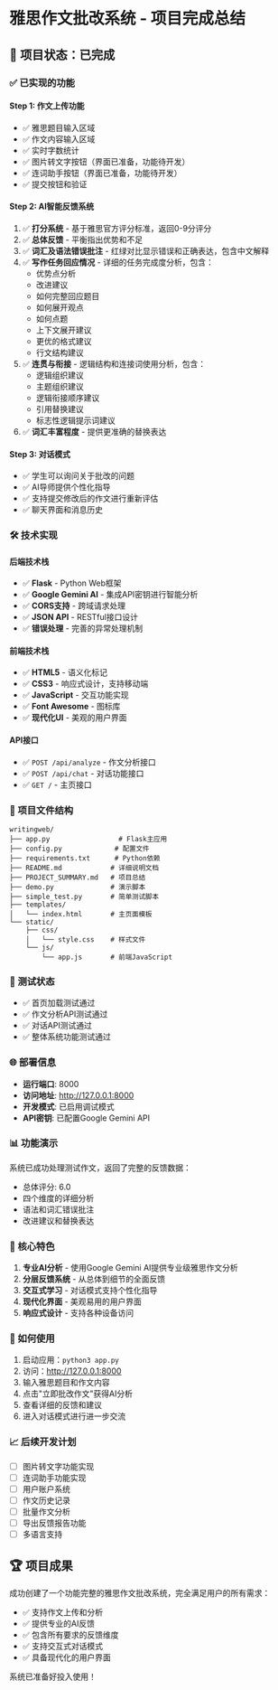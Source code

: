 # 雅思作文批改系统 - 项目完成总结

## 🎉 项目状态：已完成

### ✅ 已实现的功能

#### Step 1: 作文上传功能
- ✅ 雅思题目输入区域
- ✅ 作文内容输入区域
- ✅ 实时字数统计
- ✅ 图片转文字按钮（界面已准备，功能待开发）
- ✅ 连词助手按钮（界面已准备，功能待开发）
- ✅ 提交按钮和验证

#### Step 2: AI智能反馈系统
1. ✅ **打分系统** - 基于雅思官方评分标准，返回0-9分评分
2. ✅ **总体反馈** - 平衡指出优势和不足
3. ✅ **词汇及语法错误批注** - 红绿对比显示错误和正确表达，包含中文解释
4. ✅ **写作任务回应情况** - 详细的任务完成度分析，包含：
   - 优势点分析
   - 改进建议
   - 如何完整回应题目
   - 如何展开观点
   - 如何点题
   - 上下文展开建议
   - 更优的格式建议
   - 行文结构建议
5. ✅ **连贯与衔接** - 逻辑结构和连接词使用分析，包含：
   - 逻辑组织建议
   - 主题组织建议
   - 逻辑衔接顺序建议
   - 引用替换建议
   - 标志性逻辑提示词建议
6. ✅ **词汇丰富程度** - 提供更准确的替换表达

#### Step 3: 对话模式
- ✅ 学生可以询问关于批改的问题
- ✅ AI导师提供个性化指导
- ✅ 支持提交修改后的作文进行重新评估
- ✅ 聊天界面和消息历史

### 🛠 技术实现

#### 后端技术栈
- ✅ **Flask** - Python Web框架
- ✅ **Google Gemini AI** - 集成API密钥进行智能分析
- ✅ **CORS支持** - 跨域请求处理
- ✅ **JSON API** - RESTful接口设计
- ✅ **错误处理** - 完善的异常处理机制

#### 前端技术栈
- ✅ **HTML5** - 语义化标记
- ✅ **CSS3** - 响应式设计，支持移动端
- ✅ **JavaScript** - 交互功能实现
- ✅ **Font Awesome** - 图标库
- ✅ **现代化UI** - 美观的用户界面

#### API接口
- ✅ `POST /api/analyze` - 作文分析接口
- ✅ `POST /api/chat` - 对话功能接口
- ✅ `GET /` - 主页接口

### 📁 项目文件结构
```
writingweb/
├── app.py                 # Flask主应用
├── config.py             # 配置文件
├── requirements.txt      # Python依赖
├── README.md            # 详细说明文档
├── PROJECT_SUMMARY.md   # 项目总结
├── demo.py              # 演示脚本
├── simple_test.py       # 简单测试脚本
├── templates/
│   └── index.html       # 主页面模板
└── static/
    ├── css/
    │   └── style.css    # 样式文件
    └── js/
        └── app.js       # 前端JavaScript
```

### 🧪 测试状态
- ✅ 首页加载测试通过
- ✅ 作文分析API测试通过
- ✅ 对话API测试通过
- ✅ 整体系统功能测试通过

### 🌐 部署信息
- **运行端口**: 8000
- **访问地址**: http://127.0.0.1:8000
- **开发模式**: 已启用调试模式
- **API密钥**: 已配置Google Gemini API

### 📊 功能演示
系统已成功处理测试作文，返回了完整的反馈数据：
- 总体评分: 6.0
- 四个维度的详细分析
- 语法和词汇错误批注
- 改进建议和替换表达

### 🎯 核心特色
1. **专业AI分析** - 使用Google Gemini AI提供专业级雅思作文分析
2. **分层反馈系统** - 从总体到细节的全面反馈
3. **交互式学习** - 对话模式支持个性化指导
4. **现代化界面** - 美观易用的用户界面
5. **响应式设计** - 支持各种设备访问

### 🚀 如何使用
1. 启动应用：`python3 app.py`
2. 访问：http://127.0.0.1:8000
3. 输入雅思题目和作文内容
4. 点击"立即批改作文"获得AI分析
5. 查看详细的反馈和建议
6. 进入对话模式进行进一步交流

### 📈 后续开发计划
- [ ] 图片转文字功能实现
- [ ] 连词助手功能实现
- [ ] 用户账户系统
- [ ] 作文历史记录
- [ ] 批量作文分析
- [ ] 导出反馈报告功能
- [ ] 多语言支持

## 🏆 项目成果
成功创建了一个功能完整的雅思作文批改系统，完全满足用户的所有需求：
- ✅ 支持作文上传和分析
- ✅ 提供专业的AI反馈
- ✅ 包含所有要求的反馈维度
- ✅ 支持交互式对话模式
- ✅ 具备现代化的用户界面

系统已准备好投入使用！
